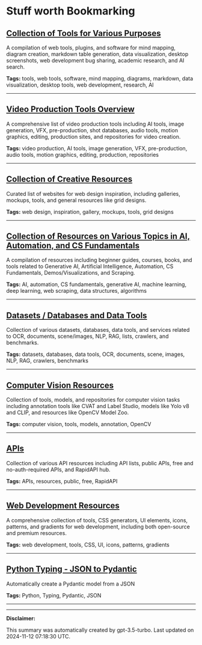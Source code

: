 # Stuff worth Bookmarking

## [Collection of Tools for Various Purposes](./tools.md)

A compilation of web tools, plugins, and software for mind mapping, diagram creation, markdown table generation, data visualization, desktop screenshots, web development bug sharing, academic research, and AI search.

**Tags:** tools, web tools, software, mind mapping, diagrams, markdown, data visualization, desktop tools, web development, research, AI

---

## [Video Production Tools Overview](./videography.md)

A comprehensive list of video production tools including AI tools, image generation, VFX, pre-production, shot databases, audio tools, motion graphics, editing, production sites, and repositories for video creation.

**Tags:** video production, AI tools, image generation, VFX, pre-production, audio tools, motion graphics, editing, production, repositories

---

## [Collection of Creative Resources](./creative.md)

Curated list of websites for web design inspiration, including galleries, mockups, tools, and general resources like grid designs.

**Tags:** web design, inspiration, gallery, mockups, tools, grid designs

---

## [Collection of Resources on Various Topics in AI, Automation, and CS Fundamentals](./learning.md)

A compilation of resources including beginner guides, courses, books, and tools related to Generative AI, Artificial Intelligence, Automation, CS Fundamentals, Demos/Visualizations, and Scraping.

**Tags:** AI, automation, CS fundamentals, generative AI, machine learning, deep learning, web scraping, data structures, algorithms

---

## [Datasets / Databases and Data Tools](./data.md)

Collection of various datasets, databases, data tools, and services related to OCR, documents, scene/images, NLP, RAG, lists, crawlers, and benchmarks.

**Tags:** datasets, databases, data tools, OCR, documents, scene, images, NLP, RAG, crawlers, benchmarks

---

## [Computer Vision Resources](./computer-vision.md)

Collection of tools, models, and repositories for computer vision tasks including annotation tools like CVAT and Label Studio, models like Yolo v8 and CLIP, and resources like OpenCV Model Zoo.

**Tags:** computer vision, tools, models, annotation, OpenCV

---

## [APIs](./api.md)

Collection of various API resources including API lists, public APIs, free and no-auth-required APIs, and RapidAPI hub.

**Tags:** APIs, resources, public, free, RapidAPI

---

## [Web Development Resources](./web-development.md)

A comprehensive collection of tools, CSS generators, UI elements, icons, patterns, and gradients for web development, including both open-source and premium resources.

**Tags:** web development, tools, CSS, UI, icons, patterns, gradients

---

## [Python Typing - JSON to Pydantic](./python.md)

Automatically create a Pydantic model from a JSON

**Tags:** Python, Typing, Pydantic, JSON

---

---

**Disclaimer:**

This summary was automatically created by gpt-3.5-turbo. Last updated on 2024-11-12 07:18:30 UTC.
